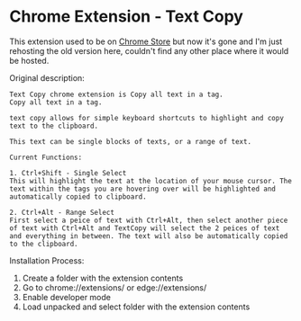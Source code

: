 # Chrome Extension - Text Copy


This extension used to be on [Chrome Store](https://chrome.google.com/webstore/detail/text-copy/cpckijnniakijaejiimdekjdlnammgko) but now it's gone and I'm just rehosting the old version here, couldn't find any other place where it would be hosted.

Original description:

    Text Copy chrome extension is Copy all text in a tag.
    Copy all text in a tag.

    text copy allows for simple keyboard shortcuts to highlight and copy text to the clipboard.

    This text can be single blocks of texts, or a range of text.

    Current Functions:

    1. Ctrl+Shift - Single Select
    This will highlight the text at the location of your mouse cursor. The text within the tags you are hovering over will be highlighted and automatically copied to clipboard.

    2. Ctrl+Alt - Range Select
    First select a peice of text with Ctrl+Alt, then select another piece of text with Ctrl+Alt and TextCopy will select the 2 peices of text and everything in between. The text will also be automatically copied to the clipboard.

Installation Process:
1) Create a folder with the extension contents
2) Go to chrome://extensions/ or edge://extensions/
3) Enable developer mode
4) Load unpacked and select folder with the extension contents


